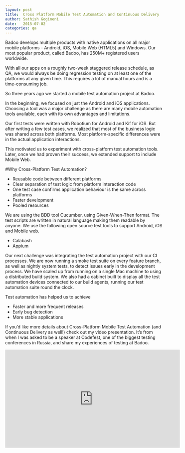 ```yaml
---
layout: post
title:  Cross Platform Mobile Test Automation and Continuous Delivery
author: Sathish Gogineni
date:   2015-07-02
categories: qa
---
```


Badoo develops multiple products with native applications on all major mobile platforms - Android, iOS, Mobile Web (HTML5)  and Windows. Our most popular product, called Badoo, has 250M+ registered users worldwide.

With all our apps on a roughly two-week staggered release schedule, as QA, we would always be doing regression testing on at least one of the platforms at any given time. This requires a lot of manual hours and is a time-consuming job.

So three years ago we started a mobile test automation project at Badoo.

In the beginning, we focused on just the Android and iOS applications. Choosing a tool was a major challenge as there are many mobile automation tools available, each with its own advantages and limitations.

Our first tests were written with Robotium for Android and Kif for iOS. But after writing a few test cases, we realized that most of the business logic was shared across both platforms.
Most platform-specific differences were in the actual application interactions.

This motivated us to experiment with cross-platform test automation tools. Later, once we had proven their success, we extended support to include Mobile Web.

#Why Cross-Platform Test Automation?

- Reusable code between different platforms
- Clear separation of test logic from platform interaction code
- One test case confirms application behaviour is the same across platforms
- Faster development
- Pooled resources

We are using the BDD tool Cucumber, using Given-When-Then format. The test scripts are written in natural language making them readable by anyone.  We use the following open source test tools to support Android, iOS and Mobile web.

- Calabash
- Appium

Our next challenge was integrating the test automation project with our CI processes. We are now running a smoke test suite on every feature branch, as well as nightly system tests, to detect issues early in the development process.
We have scaled up from running on a single Mac machine to using a distributed build system. We also had a cabinet built to display all the test automation devices connected to our build agents, running our test automation suite round the clock.

Test automation has helped us to achieve

- Faster and more frequent releases
- Early bug detection
- More stable applications

If you’d like more details about Cross-Platform Mobile Test Automation (and Continuous Delivery as well!) check out my video presentation.
It’s from when I was asked to be a speaker at Codefest, one of the biggest testing conferences in Russia, and share my experiences of testing at Badoo.

<iframe class=“video” width="560" height="315" src="https://www.youtube.com/embed/N0hYSHmRJTQ?list=PL8761XQAJnra6yS64aAOozaGrQWPAkjEY" frameborder="0" allowfullscreen></iframe>